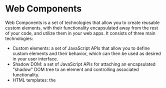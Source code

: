 # Web Components

Web Components is a set of technologies that allow you to create reusable custom elements, with their functionality encapsulated away from the rest of your code, and utilize them in your web apps. It consists of three main technologies:

- Custom elements: a set of JavaScript APIs that allow you to define custom elements and their behavior, which can then be used as desired in your user interface.
- Shadow DOM: a set of JavaScript APIs for attaching an encapsulated "shadow" DOM tree to an element and controlling associated functionality.
- HTML templates: the <template> and <slot> elements enable you to write markup templates that are not displayed in the rendered page.

To implement a web component, you generally follow these steps:

1. Create a class that specifies your web component functionality, using the class syntax.
2. Register your new custom element using the CustomElementRegistry.define() method, passing it the element name to be defined, the class or function in which its functionality is specified, and optionally, what element it inherits from.
3. If required, attach a shadow DOM to the custom element using Element.attachShadow() method.
4. If required, define an HTML template using <template> and <slot>.
5. Use your custom element wherever you like on your page, just like you would any regular HTML element.

Custom elements can be either autonomous or customized built-in elements, which inherit from basic HTML elements.

## Examples

👨‍💻 This is a code example that showcases the use of Web Components. It includes two custom elements:

1️⃣ `button-enhanced` is an autonomous custom element that creates a button with enhanced styling and a custom click event.

2️⃣ `paragraph-word-counter` is a customized built-in element that extends the p element and displays the word count of its text content.

The code also includes lifecycle methods for the button-enhanced custom element that are invoked when the element is connected, disconnected, adopted, or when its attributes change.
